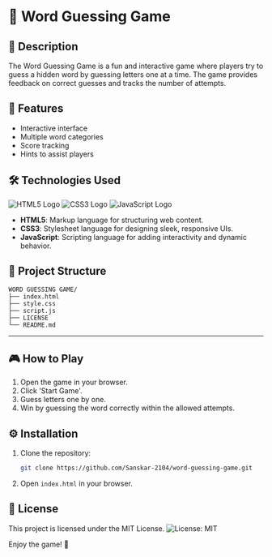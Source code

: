 # 🎯 Word Guessing Game

## 📝 Description
The Word Guessing Game is a fun and interactive game where players try to guess a hidden word by guessing letters one at a time. The game provides feedback on correct guesses and tracks the number of attempts.

## 🚀 Features
- Interactive interface
- Multiple word categories
- Score tracking
- Hints to assist players

## 🛠️ Technologies Used  
![HTML5 Logo](https://img.shields.io/badge/HTML5-E34F26?style=for-the-badge&logo=html5&logoColor=white)  ![CSS3 Logo](https://img.shields.io/badge/CSS3-1572B6?style=for-the-badge&logo=css3&logoColor=white)  ![JavaScript Logo](https://img.shields.io/badge/JavaScript-F7DF1E?style=for-the-badge&logo=javascript&logoColor=black)  

- **HTML5**: Markup language for structuring web content.  
- **CSS3**: Stylesheet language for designing sleek, responsive UIs.  
- **JavaScript**: Scripting language for adding interactivity and dynamic behavior.  

## 📂 Project Structure

```
WORD GUESSING GAME/
├── index.html
├── style.css
├── script.js
├── LICENSE
└── README.md
```

---

## 🎮 How to Play
1. Open the game in your browser.
2. Click 'Start Game'.
3. Guess letters one by one.
4. Win by guessing the word correctly within the allowed attempts.

## ⚙️ Installation
1. Clone the repository:
   ```bash
   git clone https://github.com/Sanskar-2104/word-guessing-game.git
   ```
2. Open `index.html` in your browser.

## 📜 License
This project is licensed under the MIT License. ![License: MIT](https://img.shields.io/badge/License-MIT-yellow.svg)

Enjoy the game! 🎉


